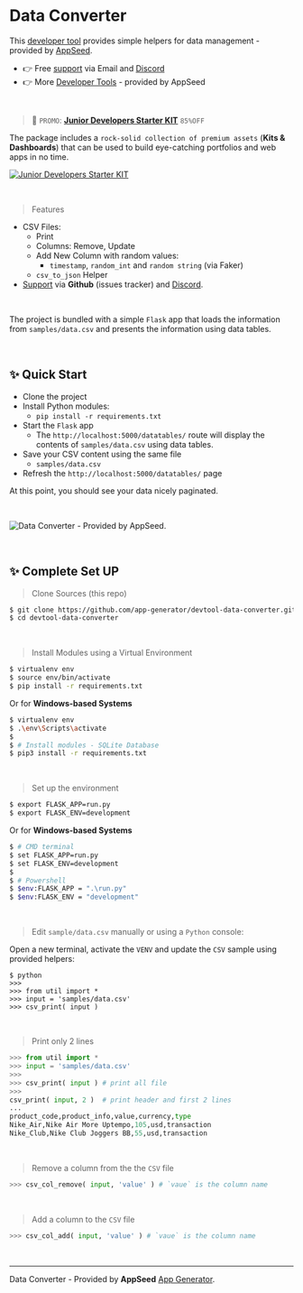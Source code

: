 # Data Converter 

This [developer tool](https://appseed.us/developer-tools/) provides simple helpers for data management - provided by [AppSeed](https://appseed.us/). 

- 👉 Free [support](https://appseed.us/support/) via Email and [Discord](https://discord.gg/fZC6hup)
- 👉 More [Developer Tools](https://appseed.us/developer-tools/) - provided by AppSeed

<br /> 

> 🚀 `PROMO`: **[Junior Developers Starter KIT](https://www.creative-tim.com/product/buy/bundle/junior-bundle?AFFILIATE=128200)** `85%OFF`

The package includes a `rock-solid collection of premium assets` (**Kits & Dashboards**) that can be used to build eye-catching portfolios and web apps in no time.

[![Junior Developers Starter KIT](https://user-images.githubusercontent.com/51854817/195055646-e55200cd-0ddd-4bdd-aded-0d4e4479789b.png)](https://www.creative-tim.com/product/buy/bundle/junior-bundle?AFFILIATE=128200)

<br /> 

> Features

- CSV Files:
  - Print
  - Columns: Remove, Update
  - Add New Column with random values:
    - `timestamp`, `random_int` and `random string` (via Faker)
  - `csv_to_json` Helper
- [Support](https://appseed.us/support) via **Github** (issues tracker) and [Discord](https://discord.gg/fZC6hup).
 
<br />

The project is bundled with a simple `Flask` app that loads the information from `samples/data.csv` and presents the information using data tables.  

<br />

## ✨ Quick Start

- Clone the project
- Install Python modules:
  - `pip install -r requirements.txt` 
- Start the `Flask` app
  - The `http://localhost:5000/datatables/` route will display the contents of `samples/data.csv` using data tables.
- Save your CSV content using the same file
  - `samples/data.csv`
- Refresh the `http://localhost:5000/datatables/` page

At this point, you should see your data nicely paginated.        

<br />

![Data Converter - Provided by AppSeed.](https://user-images.githubusercontent.com/51070104/153058975-1947b69f-231d-48cc-afb2-8cc867b8b284.png)

<br /> 

## ✨ Complete Set UP

> Clone Sources (this repo)

```bash
$ git clone https://github.com/app-generator/devtool-data-converter.git
$ cd devtool-data-converter
```

<br />

> Install Modules using a Virtual Environment

```bash
$ virtualenv env
$ source env/bin/activate
$ pip install -r requirements.txt
```

Or for **Windows-based Systems**

```bash
$ virtualenv env
$ .\env\Scripts\activate
$
$ # Install modules - SQLite Database
$ pip3 install -r requirements.txt
```

<br />

> Set up the environment

```bash
$ export FLASK_APP=run.py
$ export FLASK_ENV=development
```

Or for **Windows-based Systems**

```bash
$ # CMD terminal
$ set FLASK_APP=run.py
$ set FLASK_ENV=development
$
$ # Powershell
$ $env:FLASK_APP = ".\run.py"
$ $env:FLASK_ENV = "development"
```

<br />

> Edit `sample/data.csv` manually or using a `Python` console:

Open a new terminal, activate the `VENV` and update the `CSV` sample using provided helpers:

```
$ python
>>> 
>>> from util import *
>>> input = 'samples/data.csv'
>>> csv_print( input )
```

<br />

> Print only 2 lines

```python
>>> from util import *
>>> input = 'samples/data.csv'
>>> 
>>> csv_print( input ) # print all file
>>> 
csv_print( input, 2 )  # print header and first 2 lines
... 
product_code,product_info,value,currency,type
Nike_Air,Nike Air More Uptempo,105,usd,transaction
Nike_Club,Nike Club Joggers BB,55,usd,transaction
```

<br />

> Remove a column from the the `CSV` file

```python
>>> csv_col_remove( input, 'value' ) # `vaue` is the column name
```

<br />

> Add a column to the `CSV` file

```python
>>> csv_col_add( input, 'value' ) # `vaue` is the column name   
```

<br />

--- 
Data Converter - Provided by **AppSeed** [App Generator](https://appseed.us/app-generator).
